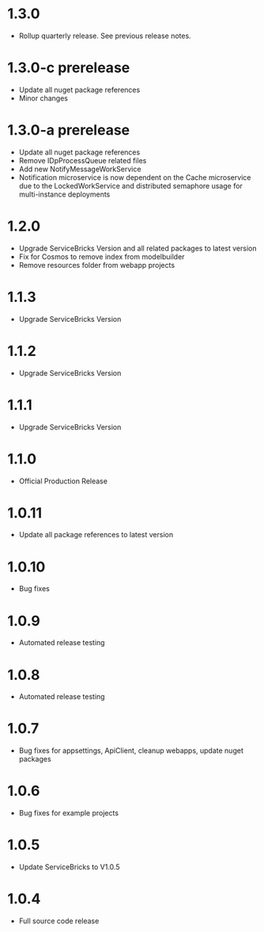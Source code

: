 # 1.3.0
- Rollup quarterly release. See previous release notes.

# 1.3.0-c prerelease
- Update all nuget package references
- Minor changes

# 1.3.0-a prerelease
- Update all nuget package references
- Remove IDpProcessQueue related files
- Add new NotifyMessageWorkService
- Notification microservice is now dependent on the Cache microservice due to the LockedWorkService and distributed semaphore usage for multi-instance deployments

# 1.2.0
- Upgrade ServiceBricks Version and all related packages to latest version
- Fix for Cosmos to remove index from modelbuilder
- Remove resources folder from webapp projects

# 1.1.3
- Upgrade ServiceBricks Version

# 1.1.2
- Upgrade ServiceBricks Version

# 1.1.1
- Upgrade ServiceBricks Version

# 1.1.0
- Official Production Release

# 1.0.11
- Update all package references to latest version

# 1.0.10
- Bug fixes

# 1.0.9
- Automated release testing

# 1.0.8
- Automated release testing

# 1.0.7
- Bug fixes for appsettings, ApiClient, cleanup webapps, update nuget packages

# 1.0.6
- Bug fixes for example projects

# 1.0.5
- Update ServiceBricks to V1.0.5

# 1.0.4
- Full source code release

